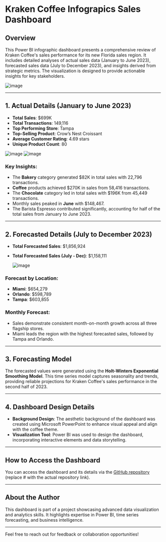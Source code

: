 # Kraken Coffee Infograpics Sales Dashboard

## Overview
This Power BI infographic dashboard presents a comprehensive review of Kraken Coffee's sales performance for its new Florida sales region. It includes detailed analyses of actual sales data (January to June 2023), forecasted sales data (July to December 2023), and insights derived from strategic metrics. The visualization is designed to provide actionable insights for key stakeholders.

![image](https://github.com/user-attachments/assets/d5821107-1ea1-4007-9df3-b886a04fc518)

---

## 1. Actual Details (January to June 2023)
- **Total Sales**: $699K
- **Total Transactions**: 149,116
- **Top Performing Store**: Tampa
- **Top-Selling Product**: Crow’s Nest Croissant
- **Average Customer Rating**: 4.69 stars
- **Unique Product Count**: 80

![image](https://github.com/user-attachments/assets/178348b0-ee63-441f-b882-736befa23327)
![image](https://github.com/user-attachments/assets/b5237436-2b6f-4ffb-b20a-52f30de15951)


### Key Insights:
- The **Bakery** category generated $82K in total sales with 22,796 transactions.
- **Coffee** products achieved $270K in sales from 58,416 transactions.
- The **Chocolate** category led in total sales with $196K from 45,449 transactions.
- Monthly sales peaked in **June** with $148,467.
- The Barista Espresso contributed significantly, accounting for half of the total sales from January to June 2023.

---

## 2. Forecasted Details (July to December 2023)
- **Total Forecasted Sales**: $1,856,924
- **Total Forecasted Sales (July - Dec)**: $1,158,111

  ![image](https://github.com/user-attachments/assets/ea4bc92d-f884-4cb4-9025-7710fe5a6fd6)


### Forecast by Location:
- **Miami**: $654,279
- **Orlando**: $598,789
- **Tampa**: $603,855

### Monthly Forecast:
- Sales demonstrate consistent month-on-month growth across all three flagship stores.
- Miami leads the region with the highest forecasted sales, followed by Tampa and Orlando.

---

## 3. Forecasting Model
The forecasted values were generated using the **Holt-Winters Exponential Smoothing Model**. This time series model captures seasonality and trends, providing reliable projections for Kraken Coffee's sales performance in the second half of 2023.

---

## 4. Dashboard Design Details
- **Background Design**: The aesthetic background of the dashboard was created using Microsoft PowerPoint to enhance visual appeal and align with the coffee theme.
- **Visualization Tool**: Power BI was used to design the dashboard, incorporating interactive elements and data storytelling.

---

## How to Access the Dashboard
You can access the dashboard and its details via the [GitHub repository](#) (replace # with the actual repository link).

---

## About the Author
This dashboard is part of a project showcasing advanced data visualization and analytics skills. It highlights expertise in Power BI, time series forecasting, and business intelligence.

---

Feel free to reach out for feedback or collaboration opportunities!

